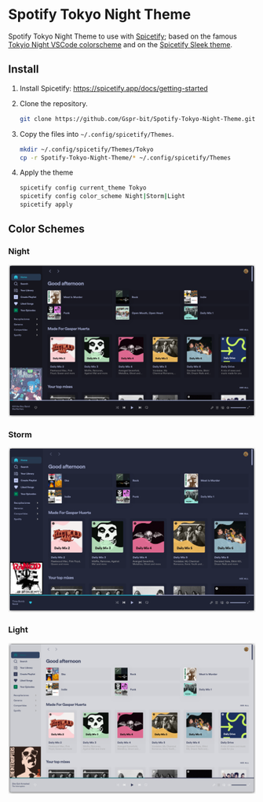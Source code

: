 # Spotify Tokyo Night Theme

Spotify Tokyo Night Theme to use with [Spicetify](https://spicetify.app/); based on the famous [Tokyio Night VSCode colorscheme](https://github.com/enkia/tokyo-night-vscode-theme#color-palette) and on the [Spicetify Sleek theme](https://github.com/spicetify/spicetify-themes/blob/master/THEMES.md#sleek).

## Install

1. Install Spicetify: https://spicetify.app/docs/getting-started

2. Clone the repository.

   ````bash
   git clone https://github.com/Gspr-bit/Spotify-Tokyo-Night-Theme.git
   ````

3. Copy the files into `~/.config/spicetify/Themes`.

   ````bash
   mkdir ~/.config/spicetify/Themes/Tokyo
   cp -r Spotify-Tokyo-Night-Theme/* ~/.config/spicetify/Themes
   ````

4. Apply the theme

   ````bash
   spicetify config current_theme Tokyo
   spicetify config color_scheme Night|Storm|Light
   spicetify apply
   ````


## Color Schemes

### Night

![](night.png)

### Storm

![](storm.png)

### Light

![](light.png)